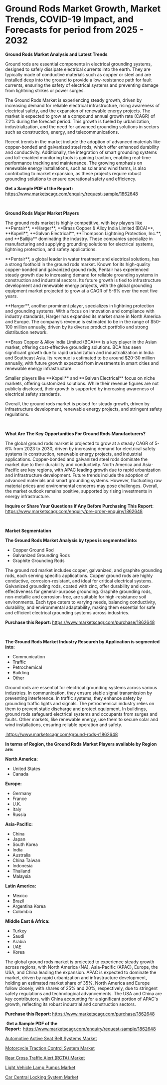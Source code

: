 <p><h1>Ground Rods Market Growth, Market Trends, COVID-19 Impact, and Forecasts for period from 2025 - 2032</h1></p><p><strong>Ground Rods Market Analysis and Latest Trends</strong></p>
<p><p>Ground rods are essential components in electrical grounding systems, designed to safely dissipate electrical currents into the earth. They are typically made of conductive materials such as copper or steel and are installed deep into the ground to provide a low-resistance path for fault currents, ensuring the safety of electrical systems and preventing damage from lightning strikes or power surges.</p><p>The Ground Rods Market is experiencing steady growth, driven by increasing demand for reliable electrical infrastructure, rising awareness of electrical safety, and the expansion of renewable energy projects. The market is expected to grow at a compound annual growth rate (CAGR) of 7.2% during the forecast period. This growth is fueled by urbanization, industrialization, and the need for advanced grounding solutions in sectors such as construction, energy, and telecommunications.</p><p>Recent trends in the market include the adoption of advanced materials like copper-bonded and galvanized steel rods, which offer enhanced durability and conductivity. Additionally, the integration of smart grounding systems and IoT-enabled monitoring tools is gaining traction, enabling real-time performance tracking and maintenance. The growing emphasis on renewable energy installations, such as solar and wind farms, is also contributing to market expansion, as these projects require robust grounding solutions to ensure operational safety and efficiency.</p></p>
<p><strong>Get a Sample PDF of the Report:&nbsp;</strong> <a href="https://www.marketscagr.com/enquiry/request-sample/1862648?utm_campaign=2038&utm_medium=2&utm_source=Github&utm_content=ia&utm_term=24012025&utm_id=ground-rods">https://www.marketscagr.com/enquiry/request-sample/1862648</a></p>
<p>&nbsp;</p>
<p><strong>Ground Rods Major Market Players</strong></p>
<p><p>The ground rods market is highly competitive, with key players like **Pentair**, **Harger**, **Brass Copper & Alloy India Limited (BCA)**, **Kopell**, **Galvan Electrical**, **Thompson Lightning Protection, Inc.**, and **Bailijia** dominating the industry. These companies specialize in manufacturing and supplying grounding solutions for electrical systems, lightning protection, and safety applications.</p><p>**Pentair**, a global leader in water treatment and electrical solutions, has a strong foothold in the ground rods market. Known for its high-quality copper-bonded and galvanized ground rods, Pentair has experienced steady growth due to increasing demand for reliable grounding systems in construction and industrial sectors. Its future growth is tied to infrastructure development and renewable energy projects, with the global grounding equipment market projected to grow at a CAGR of 5-6% over the next five years.</p><p>**Harger**, another prominent player, specializes in lightning protection and grounding systems. With a focus on innovation and compliance with industry standards, Harger has expanded its market share in North America and Europe. The company’s revenue is estimated to be in the range of $50-100 million annually, driven by its diverse product portfolio and strong distribution network.</p><p>**Brass Copper & Alloy India Limited (BCA)** is a key player in the Asian market, offering cost-effective grounding solutions. BCA has seen significant growth due to rapid urbanization and industrialization in India and Southeast Asia. Its revenue is estimated to be around $20-30 million annually, with future growth expected from investments in smart cities and renewable energy infrastructure.</p><p>Smaller players like **Kopell** and **Galvan Electrical** focus on niche markets, offering customized solutions. While their revenue figures are not publicly disclosed, their growth is supported by increasing awareness of electrical safety standards.</p><p>Overall, the ground rods market is poised for steady growth, driven by infrastructure development, renewable energy projects, and stringent safety regulations.</p></p>
<p>&nbsp;</p>
<p><strong>What Are The Key Opportunities For Ground Rods Manufacturers?</strong></p>
<p><p>The global ground rods market is projected to grow at a steady CAGR of 5-6% from 2023 to 2030, driven by increasing demand for electrical safety systems in construction, renewable energy projects, and industrial applications. Copper-bonded and galvanized steel rods dominate the market due to their durability and conductivity. North America and Asia-Pacific are key regions, with APAC leading growth due to rapid urbanization and infrastructure development. Future trends include the adoption of advanced materials and smart grounding systems. However, fluctuating raw material prices and environmental concerns may pose challenges. Overall, the market outlook remains positive, supported by rising investments in energy infrastructure.</p></p>
<p><strong>Inquire or Share Your Questions If Any Before Purchasing This Report:</strong> <a href="https://www.marketscagr.com/enquiry/pre-order-enquiry/1862648?utm_campaign=2038&utm_medium=2&utm_source=Github&utm_content=ia&utm_term=24012025&utm_id=ground-rods">https://www.marketscagr.com/enquiry/pre-order-enquiry/1862648</a></p>
<p>&nbsp;</p>
<p><strong>Market Segmentation</strong></p>
<p><strong>The Ground Rods Market Analysis by types is segmented into:</strong></p>
<p><ul><li>Copper Ground Rod</li><li>Galvanized Grounding Rods</li><li>Graphite Grounding Rods</li></ul></p>
<p><p>The ground rod market includes copper, galvanized, and graphite grounding rods, each serving specific applications. Copper ground rods are highly conductive, corrosion-resistant, and ideal for critical electrical systems. Galvanized grounding rods, coated with zinc, offer durability and cost-effectiveness for general-purpose grounding. Graphite grounding rods, non-metallic and corrosion-free, are suitable for high-resistance soil environments. Each type caters to varying needs, balancing conductivity, durability, and environmental adaptability, making them essential for safe and efficient electrical grounding systems across industries.</p></p>
<p><strong>Purchase this Report:&nbsp;</strong><a href="https://www.marketscagr.com/purchase/1862648?utm_campaign=2038&utm_medium=2&utm_source=Github&utm_content=ia&utm_term=24012025&utm_id=ground-rods">https://www.marketscagr.com/purchase/1862648</a></p>
<p>&nbsp;</p>
<p><strong>The Ground Rods Market Industry Research by Application is segmented into:</strong></p>
<p><ul><li>Communication</li><li>Traffic</li><li>Petrochemical</li><li>Building</li><li>Other</li></ul></p>
<p><p>Ground rods are essential for electrical grounding systems across various industries. In communication, they ensure stable signal transmission by preventing interference. In traffic systems, they enhance safety by grounding traffic lights and signals. The petrochemical industry relies on them to prevent static discharge and protect equipment. In buildings, ground rods safeguard electrical systems and occupants from surges and faults. Other markets, like renewable energy, use them to secure solar and wind installations, ensuring reliable operation and safety.</p></p>
<p><a href="https://www.marketscagr.com/ground-rods-r1862648?utm_campaign=2038&utm_medium=2&utm_source=Github&utm_content=ia&utm_term=24012025&utm_id=ground-rods">&nbsp;https://www.marketscagr.com/ground-rods-r1862648</a></p>
<p><strong>In terms of Region, the Ground Rods Market Players available by Region are:</strong></p>
<p>
    <p> <strong> North America: </strong>
        <ul>
            <li>United States</li>
            <li>Canada</li>
        </ul>
        </p> 
    <p> <strong> Europe: </strong>
        <ul>
            <li>Germany</li>
            <li>France</li>
            <li>U.K.</li>
            <li>Italy</li>
            <li>Russia</li>
        </ul>
        </p> 
    <p> <strong> Asia-Pacific: </strong>
        <ul>
            <li>China</li>
            <li>Japan</li>
            <li>South Korea</li>
            <li>India</li>
            <li>Australia</li>
            <li>China Taiwan</li>
            <li>Indonesia</li>
            <li>Thailand</li>
            <li>Malaysia</li>
        </ul>
        </p> 
    <p> <strong> Latin America: </strong>
        <ul>
            <li>Mexico</li>
            <li>Brazil</li>
            <li>Argentina Korea</li>
            <li>Colombia</li>
        </ul>
        </p> 
    <p> <strong> Middle East & Africa: </strong>
        <ul>
            <li>Turkey</li>
            <li>Saudi</li>
            <li>Arabia</li>
            <li>UAE</li>
            <li>Korea</li>
        </ul>
    </p>
    </p>
<p><p>The global ground rods market is projected to experience steady growth across regions, with North America (NA), Asia-Pacific (APAC), Europe, the USA, and China leading the expansion. APAC is expected to dominate the market, driven by rapid urbanization and infrastructure development, holding an estimated market share of 35%. North America and Europe follow closely, with shares of 25% and 20%, respectively, due to stringent safety regulations and technological advancements. The USA and China are key contributors, with China accounting for a significant portion of APAC's growth, reflecting its robust industrial and construction sectors.</p></p>
<p><strong>Purchase this Report: </strong><a href="https://www.marketscagr.com/purchase/1862648?utm_campaign=2038&utm_medium=2&utm_source=Github&utm_content=ia&utm_term=24012025&utm_id=ground-rods">https://www.marketscagr.com/purchase/1862648</a></p>
<p>&nbsp;<strong>Get a Sample PDF of the Report:&nbsp;&nbsp;</strong><a href="https://www.marketscagr.com/enquiry/request-sample/1862648?utm_campaign=2038&utm_medium=2&utm_source=Github&utm_content=ia&utm_term=24012025&utm_id=ground-rods">https://www.marketscagr.com/enquiry/request-sample/1862648</a></p>
<p><strong></strong></p>
<p><p><a href="https://www.linkedin.com/pulse/pioneering-growth-analyzing-global-automotive-active-qa5ic?utm_campaign=2038&utm_medium=2&utm_source=Github&utm_content=ia&utm_term=24012025&utm_id=ground-rods">Automotive Active Seat Belt Systems Market</a></p><p><a href="https://www.linkedin.com/pulse/future-revenue-growth-motorcycle-traction-control-system-market-nvfqf?utm_campaign=2038&utm_medium=2&utm_source=Github&utm_content=ia&utm_term=24012025&utm_id=ground-rods">Motorcycle Traction Control System Market</a></p><p><a href="https://www.linkedin.com/pulse/broad-overview-rear-cross-traffic-alert-rcta-market-size-hlwzf?utm_campaign=2038&utm_medium=2&utm_source=Github&utm_content=ia&utm_term=24012025&utm_id=ground-rods">Rear Cross Traffic Alert (RCTA) Market</a></p><p><a href="https://www.linkedin.com/pulse/market-dynamics-light-vehicle-lamp-pumps-industry-forecast-6hruf?utm_campaign=2038&utm_medium=2&utm_source=Github&utm_content=ia&utm_term=24012025&utm_id=ground-rods">Light Vehicle Lamp Pumps Market</a></p><p><a href="https://www.linkedin.com/pulse/investigating-car-central-locking-system-market-size-ylx2c?utm_campaign=2038&utm_medium=2&utm_source=Github&utm_content=ia&utm_term=24012025&utm_id=ground-rods">Car Central Locking System Market</a></p></p>